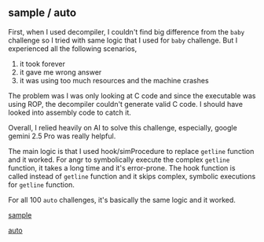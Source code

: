 ## sample / auto

First, when I used decompiler, I couldn't find big difference from the `baby` challenge so
I tried with same logic that I used for `baby` challenge. But I experienced all the following scenarios,

1) it took forever
2) it gave me wrong answer
3) it was using too much resources and the machine crashes

The problem was I was only looking at C code and since the executable was using ROP,
the decompiler couldn't generate valid C code. I should have looked into assembly code to catch it.

Overall, I relied heavily on AI to solve this challenge, especially, google gemini 2.5 Pro was really helpful.

The main logic is that I used hook/simProcedure to replace `getline` function and it worked. For angr to symbolically execute the complex `getline` function, it takes a long time and it's error-prone.
The hook function is called instead of `getline` function and it skips complex, symbolic executions for `getline` function.

For all 100 `auto` challenges, it's basically the same logic and it worked.

[sample](https://github.com/dongjle2/writeups/blob/main/level3/autorev/sample_and_auto/sample_sol.py)

[auto](https://github.com/dongjle2/writeups/blob/main/level3/autorev/sample_and_auto/auto_sol.py)